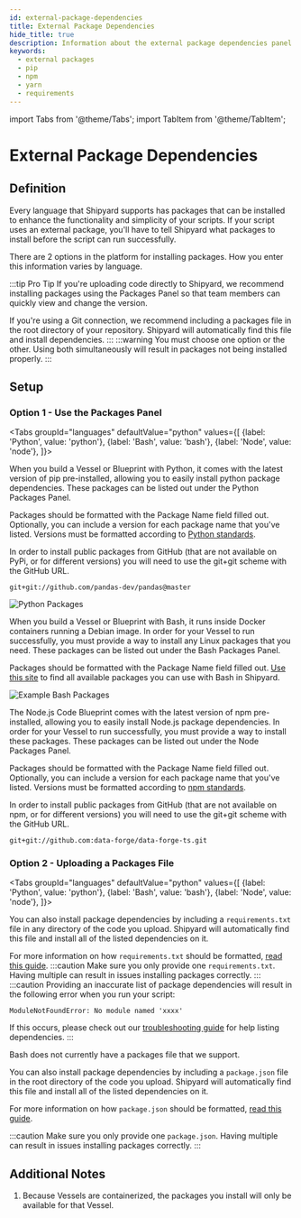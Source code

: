 ```yaml
---
id: external-package-dependencies
title: External Package Dependencies
hide_title: true
description: Information about the external package dependencies panel.
keywords:
  - external packages
  - pip
  - npm
  - yarn
  - requirements
---
```


import Tabs from '@theme/Tabs';
import TabItem from '@theme/TabItem';

# External Package Dependencies

## Definition

Every language that Shipyard supports has packages that can be installed to enhance the functionality and simplicity of your scripts. If your script uses an external package, you'll have to tell Shipyard what packages to install before the script can run successfully.

There are 2 options in the platform for installing packages. How you enter this information varies by language. 

:::tip Pro Tip
If you're uploading code directly to Shipyard, we recommend installing packages using the Packages Panel so that team members can quickly view and change the version.

If you're using a Git connection, we recommend including a packages file in the root directory of your repository. Shipyard will automatically find this file and install dependencies.
:::
:::warning
You must choose one option or the other. Using both simultaneously will result in packages not being installed properly.
:::

## Setup
### Option 1 - Use the Packages Panel

<Tabs
groupId="languages"
defaultValue="python"
values={[
{label: 'Python', value: 'python'},
{label: 'Bash', value: 'bash'},
{label: 'Node', value: 'node'},
]}>
<TabItem value="python">

When you build a Vessel or Blueprint with Python, it comes with the latest version of pip pre-installed, allowing you to easily install python package dependencies. These packages can be listed out under the Python Packages Panel.

Packages should be formatted with the Package Name field filled out. Optionally, you can include a version for each package name that you've listed. Versions must be formatted according to [Python standards](https://www.python.org/dev/peps/pep-0440/#version-specifiers).

In order to install public packages from GitHub \(that are not available on PyPi, or for different versions\) you will need to use the git+git scheme with the GitHub URL.

```text
git+git://github.com/pandas-dev/pandas@master
```

![Python Packages](../../.gitbook/assets/image_67.png)

</TabItem>
<TabItem value='bash'>

When you build a Vessel or Blueprint with Bash, it runs inside Docker containers running a Debian image. In order for your Vessel to run successfully, you must provide a way to install any Linux packages that you need. These packages can be listed out under the Bash Packages Panel.

Packages should be formatted with the Package Name field filled out. [Use this site](https://www.debian.org/distrib/packages) to find all available packages you can use with Bash in Shipyard.

![Example Bash Packages](../../.gitbook/assets/shipyard_2021_03_12_17_33_07.png)

</TabItem>
<TabItem value='node'>

The Node.js Code Blueprint comes with the latest version of npm pre-installed, allowing you to easily install Node.js package dependencies. In order for your Vessel to run successfully, you must provide a way to install these packages. These packages can be listed out under the Node Packages Panel.

Packages should be formatted with the Package Name field filled out. Optionally, you can include a version for each package name that you've listed. Versions must be formatted according to [npm standards](https://semver.npmjs.com/).

In order to install public packages from GitHub \(that are not available on npm, or for different versions\) you will need to use the git+git scheme with the GitHub URL.

```text
git+git://github.com:data-forge/data-forge-ts.git
```

</TabItem>
</Tabs>

### Option 2 - Uploading a Packages File

<Tabs
groupId="languages"
defaultValue="python"
values={[
{label: 'Python', value: 'python'},
{label: 'Bash', value: 'bash'},
{label: 'Node', value: 'node'},
]}>
<TabItem value="python">

You can also install package dependencies by including a `requirements.txt` file in any directory of the code you upload. Shipyard will automatically find this file and install all of the listed dependencies on it.

For more information on how `requirements.txt` should be formatted, [read this guide](https://pip.pypa.io/en/stable/user_guide/#requirements-files).
:::caution
Make sure you only provide one `requirements.txt`. Having multiple can result in issues installing packages correctly.
:::
:::caution
Providing an inaccurate list of package dependencies will result in the following error when you run your script:

`ModuleNotFoundError: No module named 'xxxx'`

If this occurs, please check out our [troubleshooting guide](../../troubleshooting.md) for help listing dependencies.
:::

</TabItem>
<TabItem value="bash">
Bash does not currently have a packages file that we support.
</TabItem>
<TabItem value="node">

You can also install package dependencies by including a `package.json` file in the root directory of the code you upload. Shipyard will automatically find this file and install all of the listed dependencies on it.

For more information on how `package.json` should be formatted, [read this guide](https://docs.npmjs.com/cli/v7/configuring-npm/package-json).

:::caution
Make sure you only provide one `package.json`. Having multiple can result in issues installing packages correctly.
:::

</TabItem>
</Tabs>

## Additional Notes
1. Because Vessels are containerized, the packages you install will only be available for that Vessel.

